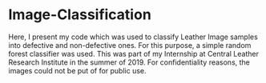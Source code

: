 # Image-Classification
 Here, I present my code which was used to classify Leather Image samples into defective and non-defective ones. For this purpose, a simple random forest classifier was used.
 This was part of my Internship at Central Leather Research Institute in the summer of 2019. For confidentiality reasons, the images could not be put of for public use.
